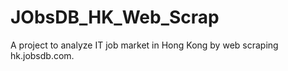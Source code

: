 # JObsDB_HK_Web_Scrap
A project to analyze IT job market in Hong Kong by web scraping hk.jobsdb.com. 
